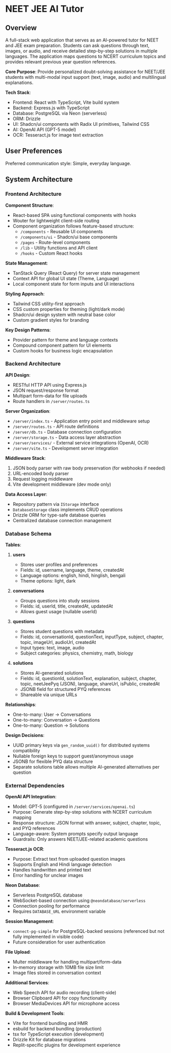 # NEET JEE AI Tutor

## Overview

A full-stack web application that serves as an AI-powered tutor for NEET and JEE exam preparation. Students can ask questions through text, images, or audio, and receive detailed step-by-step solutions in multiple languages. The application maps questions to NCERT curriculum topics and provides relevant previous year question references.

**Core Purpose**: Provide personalized doubt-solving assistance for NEET/JEE students with multi-modal input support (text, image, audio) and multilingual explanations.

**Tech Stack**:
- Frontend: React with TypeScript, Vite build system
- Backend: Express.js with TypeScript
- Database: PostgreSQL via Neon (serverless)
- ORM: Drizzle
- UI: Shadcn/ui components with Radix UI primitives, Tailwind CSS
- AI: OpenAI API (GPT-5 model)
- OCR: Tesseract.js for image text extraction

## User Preferences

Preferred communication style: Simple, everyday language.

## System Architecture

### Frontend Architecture

**Component Structure**:
- React-based SPA using functional components with hooks
- Wouter for lightweight client-side routing
- Component organization follows feature-based structure:
  - `/components` - Reusable UI components
  - `/components/ui` - Shadcn/ui base components
  - `/pages` - Route-level components
  - `/lib` - Utility functions and API client
  - `/hooks` - Custom React hooks

**State Management**:
- TanStack Query (React Query) for server state management
- Context API for global UI state (Theme, Language)
- Local component state for form inputs and UI interactions

**Styling Approach**:
- Tailwind CSS utility-first approach
- CSS custom properties for theming (light/dark mode)
- Shadcn/ui design system with neutral base color
- Custom gradient styles for branding

**Key Design Patterns**:
- Provider pattern for theme and language contexts
- Compound component pattern for UI elements
- Custom hooks for business logic encapsulation

### Backend Architecture

**API Design**:
- RESTful HTTP API using Express.js
- JSON request/response format
- Multipart form-data for file uploads
- Route handlers in `/server/routes.ts`

**Server Organization**:
- `/server/index.ts` - Application entry point and middleware setup
- `/server/routes.ts` - API route definitions
- `/server/db.ts` - Database connection configuration
- `/server/storage.ts` - Data access layer abstraction
- `/server/services/` - External service integrations (OpenAI, OCR)
- `/server/vite.ts` - Development server integration

**Middleware Stack**:
1. JSON body parser with raw body preservation (for webhooks if needed)
2. URL-encoded body parser
3. Request logging middleware
4. Vite development middleware (dev mode only)

**Data Access Layer**:
- Repository pattern via `IStorage` interface
- `DatabaseStorage` class implements CRUD operations
- Drizzle ORM for type-safe database queries
- Centralized database connection management

### Database Schema

**Tables**:

1. **users**
   - Stores user profiles and preferences
   - Fields: id, username, language, theme, createdAt
   - Language options: english, hindi, hinglish, bengali
   - Theme options: light, dark

2. **conversations**
   - Groups questions into study sessions
   - Fields: id, userId, title, createdAt, updatedAt
   - Allows guest usage (nullable userId)

3. **questions**
   - Stores student questions with metadata
   - Fields: id, conversationId, questionText, inputType, subject, chapter, topic, imageUrl, audioUrl, createdAt
   - Input types: text, image, audio
   - Subject categories: physics, chemistry, math, biology

4. **solutions**
   - Stores AI-generated solutions
   - Fields: id, questionId, solutionText, explanation, subject, chapter, topic, neetJeePyq (JSON), language, shareUrl, isPublic, createdAt
   - JSONB field for structured PYQ references
   - Shareable via unique URLs

**Relationships**:
- One-to-many: User → Conversations
- One-to-many: Conversation → Questions
- One-to-many: Question → Solutions

**Design Decisions**:
- UUID primary keys via `gen_random_uuid()` for distributed systems compatibility
- Nullable foreign keys to support guest/anonymous usage
- JSONB for flexible PYQ data structure
- Separate solutions table allows multiple AI-generated alternatives per question

### External Dependencies

**OpenAI API Integration**:
- Model: GPT-5 (configured in `/server/services/openai.ts`)
- Purpose: Generate step-by-step solutions with NCERT curriculum mapping
- Response structure: JSON format with answer, subject, chapter, topic, and PYQ references
- Language-aware: System prompts specify output language
- Guardrails: Only answers NEET/JEE-related academic questions

**Tesseract.js OCR**:
- Purpose: Extract text from uploaded question images
- Supports English and Hindi language detection
- Handles handwritten and printed text
- Error handling for unclear images

**Neon Database**:
- Serverless PostgreSQL database
- WebSocket-based connection using `@neondatabase/serverless`
- Connection pooling for performance
- Requires `DATABASE_URL` environment variable

**Session Management**:
- `connect-pg-simple` for PostgreSQL-backed sessions (referenced but not fully implemented in visible code)
- Future consideration for user authentication

**File Upload**:
- Multer middleware for handling multipart/form-data
- In-memory storage with 10MB file size limit
- Image files stored in conversation context

**Additional Services**:
- Web Speech API for audio recording (client-side)
- Browser Clipboard API for copy functionality
- Browser MediaDevices API for microphone access

**Build & Development Tools**:
- Vite for frontend bundling and HMR
- esbuild for backend bundling (production)
- tsx for TypeScript execution (development)
- Drizzle Kit for database migrations
- Replit-specific plugins for development experience